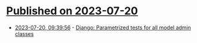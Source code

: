 # [Published on 2023-07-20](index.md)

* [2023-07-20, 09:39:56](https://lobste.rs/s/ynapft/django_parametrized_tests_for_all_model) - [Django: Parametrized tests for all model admin classes](https://adamj.eu/tech/2023/03/17/django-parameterized-tests-model-admin-classes/)
